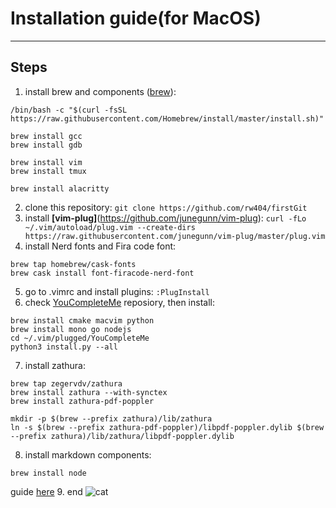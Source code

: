 # Installation guide(for MacOS)
---------------------------------------------------------

## Steps
1. install brew and components ([brew](https://brew.sh/index_ru)):
```
/bin/bash -c "$(curl -fsSL https://raw.githubusercontent.com/Homebrew/install/master/install.sh)"
          
brew install gcc
brew install gdb
          
brew install vim
brew install tmux
          
brew install alacritty
```
2. clone this repository: `git clone https://github.com/rw404/firstGit`
3. install **[vim-plug]**(https://github.com/junegunn/vim-plug):
        `curl -fLo ~/.vim/autoload/plug.vim --create-dirs https://raw.githubusercontent.com/junegunn/vim-plug/master/plug.vim `
4. install Nerd fonts and Fira code font:
```
brew tap homebrew/cask-fonts
brew cask install font-firacode-nerd-font
```
5. go to .vimrc and install plugins:
        `:PlugInstall`
6. check [YouCompleteMe](https://github.com/ycm-core/YouCompleteMe) reposiory, then install:
```
brew install cmake macvim python
brew install mono go nodejs
cd ~/.vim/plugged/YouCompleteMe
python3 install.py --all
```
7. install zathura:
```
brew tap zegervdv/zathura
brew install zathura --with-synctex
brew install zathura-pdf-poppler
        
mkdir -p $(brew --prefix zathura)/lib/zathura
ln -s $(brew --prefix zathura-pdf-poppler)/libpdf-poppler.dylib $(brew --prefix zathura)/lib/zathura/libpdf-poppler.dylib
```
8. install markdown components:
```
brew install node
```
  guide [here](https://github.com/iamcco/markdown-preview.nvim)
9. end
![cat](https://region.center/source/TULA/2018/07/computer-cat-cats-1385999-background-wallpapers.jpg)

